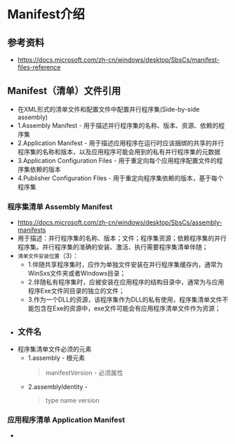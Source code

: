 # Manifest介绍

## 参考资料

- https://docs.microsoft.com/zh-cn/windows/desktop/SbsCs/manifest-files-reference

## Manifest（清单）文件引用

- 在XML形式的清单文件和配置文件中配置并行程序集(Side-by-side assembly)
- 1.Assembly Manifest - 用于描述并行程序集的名称、版本、资源、依赖的程序集
- 2.Application Manifest - 用于描述应用程序在运行时应该捆绑的共享的并行程序集的名称和版本，以及应用程序可能会用到的私有并行程序集的元数据
- 3.Application Configuration Files - 用于重定向每个应用程序配置文件的程序集依赖的版本
- 4.Publisher Configuration Files - 用于重定向程序集依赖的版本，基于每个程序集

### 程序集清单 Assembly Manifest

- https://docs.microsoft.com/zh-cn/windows/desktop/SbsCs/assembly-manifests
- 用于描述：并行程序集的名称、版本；文件；程序集资源；依赖程序集的并行程序集。并行程序集的准确的安装、激活、执行需要程序集清单伴随；
- `清单文件安装位置`（3）：
  - 1.伴随共享程序集时，应作为单独文件安装在并行程序集缓存内，通常为WinSxs文件夹或者Windows目录；
  - 2.伴随私有程序集时，应被安装在应用程序的结构目录中，通常为与应用程序Exe文件同目录的独立的文件；
  - 3.作为一个DLL的资源，该程序集作为DLL的私有使用，程序集清单文件不能包含在Exe的资源中，exe文件可能会有应用程序清单文件作为资源；
- `文件名`
  - 
- 程序集清单文件必须的元素
  - 1.assembly - 根元素
    > manifestVersion - 必须属性 
  - 2.assemblyIdentity -
    > type  name version

### 应用程序清单 Application Manifest

- 